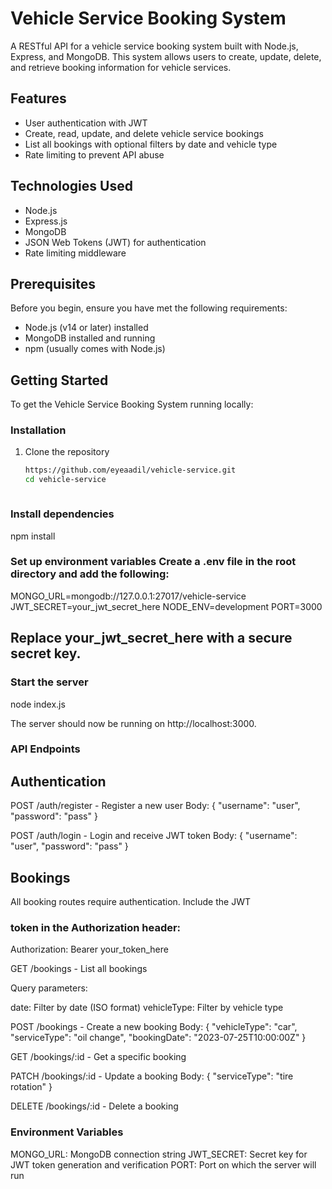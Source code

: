 # Vehicle Service Booking System

A RESTful API for a vehicle service booking system built with Node.js, Express, and MongoDB. This system allows users to create, update, delete, and retrieve booking information for vehicle services.

## Features

- User authentication with JWT
- Create, read, update, and delete vehicle service bookings
- List all bookings with optional filters by date and vehicle type
- Rate limiting to prevent API abuse

## Technologies Used

- Node.js
- Express.js
- MongoDB
- JSON Web Tokens (JWT) for authentication
- Rate limiting middleware

## Prerequisites

Before you begin, ensure you have met the following requirements:

- Node.js (v14 or later) installed
- MongoDB installed and running
- npm (usually comes with Node.js)

## Getting Started

To get the Vehicle Service Booking System running locally:

### Installation

1. Clone the repository
   ```bash
   https://github.com/eyeaadil/vehicle-service.git
   cd vehicle-service



### Install dependencies
npm install

### Set up environment variables Create a .env file in the root directory and add the following:
MONGO_URL=mongodb://127.0.0.1:27017/vehicle-service
JWT_SECRET=your_jwt_secret_here
NODE_ENV=development
PORT=3000
## Replace your_jwt_secret_here with a secure secret key.


### Start the server
node index.js

The server should now be running on http://localhost:3000.

### API Endpoints
 ## Authentication
 POST /auth/register - Register a new user
 Body: { "username": "user", "password": "pass" }

 POST /auth/login - Login and receive JWT token
 Body: { "username": "user", "password": "pass" }

 ## Bookings
 All booking routes require authentication. Include the JWT
 
### token in the Authorization header:
Authorization: Bearer your_token_here

GET /bookings - List all bookings

Query parameters:

date: Filter by date (ISO format)
vehicleType: Filter by vehicle type




POST /bookings - Create a new booking
Body: { "vehicleType": "car", "serviceType": "oil change", "bookingDate": "2023-07-25T10:00:00Z" }


GET /bookings/:id - Get a specific booking

PATCH /bookings/:id - Update a booking
Body: { "serviceType": "tire rotation" }


DELETE /bookings/:id - Delete a booking


### Environment Variables

MONGO_URL: MongoDB connection string
JWT_SECRET: Secret key for JWT token generation and verification
PORT: Port on which the server will run